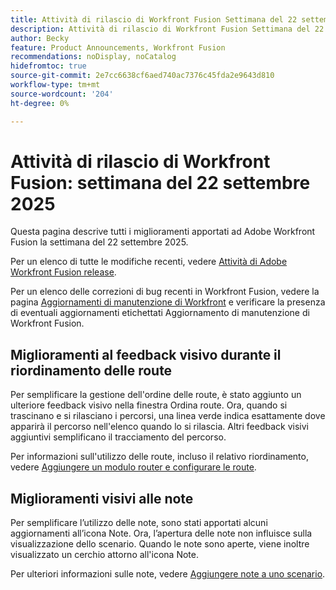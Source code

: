 ```yaml
---
title: Attività di rilascio di Workfront Fusion Settimana del 22 settembre 2025
description: Attività di rilascio di Workfront Fusion Settimana del 22 settembre 2025
author: Becky
feature: Product Announcements, Workfront Fusion
recommendations: noDisplay, noCatalog
hidefromtoc: true
source-git-commit: 2e7cc6638cf6aed740ac7376c45fda2e9643d810
workflow-type: tm+mt
source-wordcount: '204'
ht-degree: 0%

---
```


# Attività di rilascio di Workfront Fusion: settimana del 22 settembre 2025

Questa pagina descrive tutti i miglioramenti apportati ad Adobe Workfront Fusion la settimana del 22 settembre 2025.

Per un elenco di tutte le modifiche recenti, vedere [Attività di Adobe Workfront Fusion release](/help/workfront-fusion/fusion-product-releases/fusion-release-activity.md).

Per un elenco delle correzioni di bug recenti in Workfront Fusion, vedere la pagina [Aggiornamenti di manutenzione di Workfront](https://experienceleague.adobe.com/en/docs/workfront-known-issues/releases/current-updates) e verificare la presenza di eventuali aggiornamenti etichettati Aggiornamento di manutenzione di Workfront Fusion.

## Miglioramenti al feedback visivo durante il riordinamento delle route

Per semplificare la gestione dell&#39;ordine delle route, è stato aggiunto un ulteriore feedback visivo nella finestra Ordina route. Ora, quando si trascinano e si rilasciano i percorsi, una linea verde indica esattamente dove apparirà il percorso nell&#39;elenco quando lo si rilascia. Altri feedback visivi aggiuntivi semplificano il tracciamento del percorso.

Per informazioni sull&#39;utilizzo delle route, incluso il relativo riordinamento, vedere [Aggiungere un modulo router e configurare le route](/help/workfront-fusion/create-scenarios/add-modules/router-module.md).

## Miglioramenti visivi alle note

Per semplificare l’utilizzo delle note, sono stati apportati alcuni aggiornamenti all’icona Note. Ora, l’apertura delle note non influisce sulla visualizzazione dello scenario. Quando le note sono aperte, viene inoltre visualizzato un cerchio attorno all&#39;icona Note.

Per ulteriori informazioni sulle note, vedere [Aggiungere note a uno scenario](/help/workfront-fusion/create-scenarios/config-scenarios-settings/add-notes-to-scenario.md).
